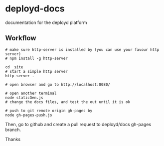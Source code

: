 deployd-docs
============

documentation for the deployd platform



Workflow
---------------

    # make sure http-server is installed by (you can use your favour http server)
    # npm install -g http-server

    cd _site
    # start a simple http server
    http-server .

    # open browser and go to http://localhost:8080/

    # open another terminal
    node staticGen.js
    # change the docs files, and test the out until it is ok

    # push to git remote origin gh-pages by
    node gh-pages-push.js


Then, go to github and create a pull request to deployd/docs gh-pages branch.

Thanks
